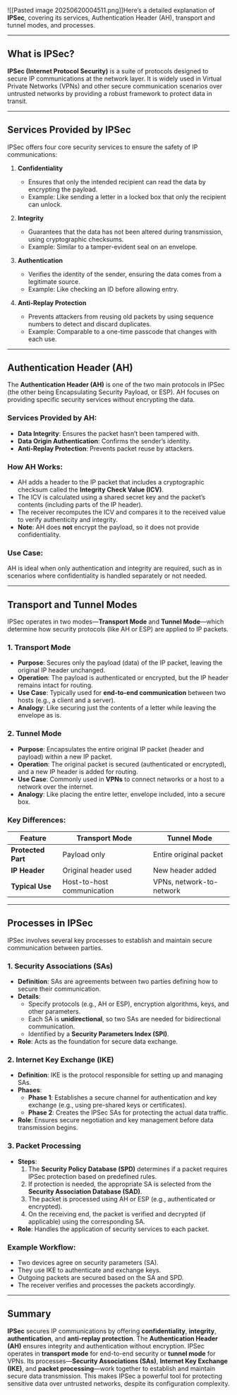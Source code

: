 ![[Pasted image 20250620004511.png]]Here’s a detailed explanation of **IPSec**, covering its services, Authentication Header (AH), transport and tunnel modes, and processes.

---

## What is IPSec?
**IPSec (Internet Protocol Security)** is a suite of protocols designed to secure IP communications at the network layer. It is widely used in Virtual Private Networks (VPNs) and other secure communication scenarios over untrusted networks by providing a robust framework to protect data in transit.

---

## Services Provided by IPSec
IPSec offers four core security services to ensure the safety of IP communications:

1. **Confidentiality**  
   - Ensures that only the intended recipient can read the data by encrypting the payload.  
   - Example: Like sending a letter in a locked box that only the recipient can unlock.

2. **Integrity**  
   - Guarantees that the data has not been altered during transmission, using cryptographic checksums.  
   - Example: Similar to a tamper-evident seal on an envelope.

3. **Authentication**  
   - Verifies the identity of the sender, ensuring the data comes from a legitimate source.  
   - Example: Like checking an ID before allowing entry.

4. **Anti-Replay Protection**  
   - Prevents attackers from reusing old packets by using sequence numbers to detect and discard duplicates.  
   - Example: Comparable to a one-time passcode that changes with each use.

---

## Authentication Header (AH)
The **Authentication Header (AH)** is one of the two main protocols in IPSec (the other being Encapsulating Security Payload, or ESP). AH focuses on providing specific security services without encrypting the data.

### Services Provided by AH:
- **Data Integrity**: Ensures the packet hasn’t been tampered with.
- **Data Origin Authentication**: Confirms the sender’s identity.
- **Anti-Replay Protection**: Prevents packet reuse by attackers.

### How AH Works:
- AH adds a header to the IP packet that includes a cryptographic checksum called the **Integrity Check Value (ICV)**.
- The ICV is calculated using a shared secret key and the packet’s contents (including parts of the IP header).
- The receiver recomputes the ICV and compares it to the received value to verify authenticity and integrity.
- **Note**: AH does **not** encrypt the payload, so it does not provide confidentiality.

### Use Case:
AH is ideal when only authentication and integrity are required, such as in scenarios where confidentiality is handled separately or not needed.

---

## Transport and Tunnel Modes
IPSec operates in two modes—**Transport Mode** and **Tunnel Mode**—which determine how security protocols (like AH or ESP) are applied to IP packets.

### 1. Transport Mode
- **Purpose**: Secures only the payload (data) of the IP packet, leaving the original IP header unchanged.
- **Operation**: The payload is authenticated or encrypted, but the IP header remains intact for routing.
- **Use Case**: Typically used for **end-to-end communication** between two hosts (e.g., a client and a server).
- **Analogy**: Like securing just the contents of a letter while leaving the envelope as is.

### 2. Tunnel Mode
- **Purpose**: Encapsulates the entire original IP packet (header and payload) within a new IP packet.
- **Operation**: The original packet is secured (authenticated or encrypted), and a new IP header is added for routing.
- **Use Case**: Commonly used in **VPNs** to connect networks or a host to a network over the internet.
- **Analogy**: Like placing the entire letter, envelope included, into a secure box.

### Key Differences:
| Feature            | Transport Mode                | Tunnel Mode                  |
|--------------------|-------------------------------|------------------------------|
| **Protected Part** | Payload only                 | Entire original packet       |
| **IP Header**      | Original header used         | New header added             |
| **Typical Use**    | Host-to-host communication   | VPNs, network-to-network     |

---

## Processes in IPSec
IPSec involves several key processes to establish and maintain secure communication between parties.

### 1. Security Associations (SAs)
- **Definition**: SAs are agreements between two parties defining how to secure their communication.
- **Details**:  
  - Specify protocols (e.g., AH or ESP), encryption algorithms, keys, and other parameters.
  - Each SA is **unidirectional**, so two SAs are needed for bidirectional communication.
  - Identified by a **Security Parameters Index (SPI)**.
- **Role**: Acts as the foundation for secure data exchange.

### 2. Internet Key Exchange (IKE)
- **Definition**: IKE is the protocol responsible for setting up and managing SAs.
- **Phases**:  
  - **Phase 1**: Establishes a secure channel for authentication and key exchange (e.g., using pre-shared keys or certificates).
  - **Phase 2**: Creates the IPSec SAs for protecting the actual data traffic.
- **Role**: Ensures secure negotiation and key management before data transmission begins.

### 3. Packet Processing
- **Steps**:  
  1. The **Security Policy Database (SPD)** determines if a packet requires IPSec protection based on predefined rules.
  2. If protection is needed, the appropriate SA is selected from the **Security Association Database (SAD)**.
  3. The packet is processed using AH or ESP (e.g., authenticated or encrypted).
  4. On the receiving end, the packet is verified and decrypted (if applicable) using the corresponding SA.
- **Role**: Handles the application of security services to each packet.

### Example Workflow:
- Two devices agree on security parameters (SA).
- They use IKE to authenticate and exchange keys.
- Outgoing packets are secured based on the SA and SPD.
- The receiver verifies and processes the packets accordingly.

---

## Summary
**IPSec** secures IP communications by offering **confidentiality**, **integrity**, **authentication**, and **anti-replay protection**. The **Authentication Header (AH)** ensures integrity and authentication without encryption. IPSec operates in **transport mode** for end-to-end security or **tunnel mode** for VPNs. Its processes—**Security Associations (SAs)**, **Internet Key Exchange (IKE)**, and **packet processing**—work together to establish and maintain secure data transmission. This makes IPSec a powerful tool for protecting sensitive data over untrusted networks, despite its configuration complexity.
